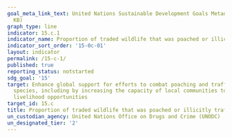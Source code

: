 ```yaml
---
goal_meta_link_text: United Nations Sustainable Development Goals Metadata (PDF 211
  KB)
graph_type: line
indicator: 15.c.1
indicator_name: Proportion of traded wildlife that was poached or illicitly trafficked
indicator_sort_order: '15-0c-01'
layout: indicator
permalink: /15-c-1/
published: true
reporting_status: notstarted
sdg_goal: '15'
target: Enhance global support for efforts to combat poaching and trafficking of protected
  species, including by increasing the capacity of local communities to pursue sustainable
  livelihood opportunities
target_id: 15.c
title: Proportion of traded wildlife that was poached or illicitly trafficked
un_custodian_agency: United Nations Office on Drugs and Crime (UNODC)
un_designated_tier: '2'
---
```


